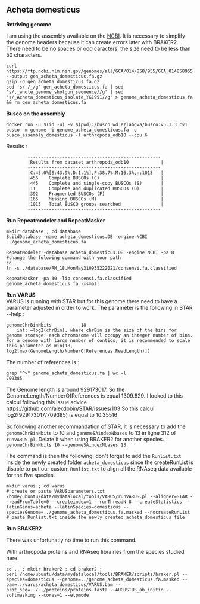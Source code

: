 ## Acheta domesticus

**Retriving genome** 

I am using the assembly available on the [NCBI](https://www.ncbi.nlm.nih.gov/genome/?term=txid6997[orgn]). It is necessary to simplify the genome headers because it can create errors later with BRAKER2. There need to be no spaces or odd caracters, the size need to be less than 50 characters. 
```
curl https://ftp.ncbi.nlm.nih.gov/genomes/all/GCA/014/858/955/GCA_014858955.1_NU_Adom_1.1/GCA_014858955.1_NU_Adom_1.1_genomic.fna.gz --output gen_acheta_domesticus.fa.gz
gzip -d gen_acheta_domesticus.fa.gz  
sed 's/ /_/g' gen_acheta_domesticus.fa | sed 's/,_whole_genome_shotgun_sequence//g' | sed 's/_Acheta_domesticus_isolate_YG1991//g' > genome_acheta_domesticus.fa && rm gen_acheta_domesticus.fa
```

**Busco on the assembly**
```
docker run -u $(id -u) -v $(pwd):/busco_wd ezlabgva/busco:v5.1.3_cv1 busco -m genome -i genome_acheta_domesticus.fa -o busco_assembly_domesticus -l arthropoda_odb10 --cpu 6
```
Results :
```
        --------------------------------------------------
        |Results from dataset arthropoda_odb10            |
        --------------------------------------------------
        |C:45.0%[S:43.9%,D:1.1%],F:38.7%,M:16.3%,n:1013   |
        |456    Complete BUSCOs (C)                       |
        |445    Complete and single-copy BUSCOs (S)       |
        |11     Complete and duplicated BUSCOs (D)        |
        |392    Fragmented BUSCOs (F)                     |
        |165    Missing BUSCOs (M)                        |
        |1013   Total BUSCO groups searched               |
        --------------------------------------------------
```

**Run Repeatmodeler and RepeatMasker** 
```
mkdir database ; cd database 
BuildDatabase -name acheta_domesticus.DB -engine NCBI ../genome_acheta_domesticus.fa

RepeatModeler -database acheta_domesticus.DB -engine NCBI -pa 8
#change the folowing command with your path 
cd .. 
ln -s ./database/RM_18.MonMay310935222021/consensi.fa.classified 

RepeatMasker -pa 30 -lib consensi.fa.classified genome_acheta_domesticus.fa -xsmall
```

**Run VARUS**  
VARUS is running with STAR but for this genome there need to have a parameter adjusted in order to work. 
The parameter is the following in STAR --help : 
```
genomeChrBinNbits           18
    int: =log2(chrBin), where chrBin is the size of the bins for genome storage: each chromosome will occupy an integer number of bins. For a genome with large number of contigs, it is recommended to scale this parameter as min(18, log2[max(GenomeLength/NumberOfReferences,ReadLength)])
```
The number of references is : 
```
grep "^>" genome_acheta_domesticus.fa | wc -l 
709385
```
The Genome length is around 929173017. So the GenomeLength/NumberOfReferences is equal 1309.829. I looked to this calcul following this issue advice <https://github.com/alexdobin/STAR/issues/103> 
So this calcul log2(929173017/709385) is equal to 10.35516

So following another recommandation of STAR, it is necessary to add the `genomeChrBinNbits` to 10 and `genomeSAindexNbases` to 13 in ligne 312 of `runVARUS.pl`. Delate it when using BRAKER2 for another species. 
```--genomeChrBinNbits 10 --genomeSAindexNbases 13 ```

The command is then the following, don't forget to add the `Runlist.txt` inside the newly created folder `acheta_domesticus` since the createRunList is disable to put our custom `Runlist.txt` to align all the RNAseq data available for the five species.

```
mkdir varus ; cd varus 
# create or paste VARUSparameters.txt
/home/ubuntu/data/mydatalocal/tools/VARUS/runVARUS.pl --aligner=STAR --readFromTable=0 --createindex=1 --runThreadN 8 --createStatistics --latinGenus=acheta --latinSpecies=domesticus --speciesGenome=../genome_acheta_domesticus.fa.masked --nocreateRunList
# paste Runlist.txt inside the newly created acheta_domesticus file
```

**Run BRAKER2**  

There was unfortunatly no time to run this command. 

With arthropoda proteins and RNAseq librairies from the species studied here. 
```
cd .. ; mkdir braker2 ; cd braker2 ;
perl /home/ubuntu/data/mydatalocal/tools/BRAKER/scripts/braker.pl --species=domesticus --genome=../genome_acheta_domesticus.fa.masked --bam=../varus/acheta_domesticus/VARUS.bam --prot_seq=../../proteins/proteins.fasta --AUGUSTUS_ab_initio --softmasking --cores=1 --etpmode 
```